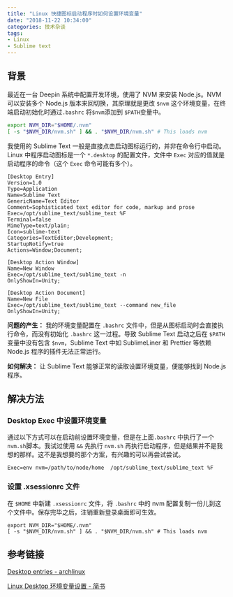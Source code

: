 ```yaml
---
title: "Linux 快捷图标启动程序时如何设置环境变量"
date: "2018-11-22 10:34:00"
categories: 技术杂谈
tags:
- Linux
- Sublime text
---
```


## 背景

最近在一台 Deepin 系统中配置开发环境，使用了 NVM 来安装 Node.js。NVM 可以安装多个 Node.js 版本来回切换，其原理就是更改 `$nvm` 这个环境变量，在终端启动初始化时通过`.bashrc` 将`$nvm`添加到 `$PATH`变量中。

```bash
export NVM_DIR="$HOME/.nvm"
[ -s "$NVM_DIR/nvm.sh" ] && . "$NVM_DIR/nvm.sh" # This loads nvm
```



我使用的 Sublime Text 一般是直接点击启动图标运行的，并非在命令行中启动。Linux 中程序启动图标是一个 `*.desktop` 的配置文件，文件中 `Exec` 对应的值就是启动程序的命令（这个 `Exec` 命令可能有多个）。

```properties
[Desktop Entry]
Version=1.0
Type=Application
Name=Sublime Text
GenericName=Text Editor
Comment=Sophisticated text editor for code, markup and prose
Exec=/opt/sublime_text/sublime_text %F
Terminal=false
MimeType=text/plain;
Icon=sublime-text
Categories=TextEditor;Development;
StartupNotify=true
Actions=Window;Document;

[Desktop Action Window]
Name=New Window
Exec=/opt/sublime_text/sublime_text -n
OnlyShowIn=Unity;

[Desktop Action Document]
Name=New File
Exec=/opt/sublime_text/sublime_text --command new_file
OnlyShowIn=Unity;
```



**问题的产生：** 我的环境变量配置在 `.bashrc` 文件中，但是从图标启动时会直接执行命令，而没有初始化 `.bashrc` 这一过程。导致 Sublime Text 启动之后在 `$PATH` 变量中没有包含 `$nvm`，Sublime Text 中如 SublimeLiner 和 Prettier 等依赖 Node.js 程序的插件无法正常运行。



**如何解决：** 让 Sublime Text 能够正常的读取设置环境变量，便能够找到 Node.js 程序。





## 解决方法

### Desktop Exec 中设置环境变量

通过以下方式可以在启动前设置环境变量，但是在上面`.bashrc` 中执行了一个 `nvm.sh`脚本。我试过使用 `&&` 先执行 `nvm.sh` 再执行启动程序，但是结果并不是我想的那样。这不是我想要的那个方案，有兴趣的可以再尝试尝试。

```properties
Exec=env nvm=/path/to/node/home  /opt/sublime_text/sublime_text %F
```



### 设置 .xsessionrc 文件

在 `$HOME` 中新建 `.xsessionrc` 文件，将 `.bashrc` 中的 nvm 配置复制一份儿到这个文件中。保存完毕之后，注销重新登录桌面即可生效。

```shell
export NVM_DIR="$HOME/.nvm"
[ -s "$NVM_DIR/nvm.sh" ] && . "$NVM_DIR/nvm.sh" # This loads nvm
```





## 参考链接

[Desktop entries - archlinux](https://wiki.archlinux.org/index.php/desktop_entries#Modify_environment_variables)

[Linux Desktop 环境变量设置 - 简书](https://www.jianshu.com/p/a936db2d8351)

